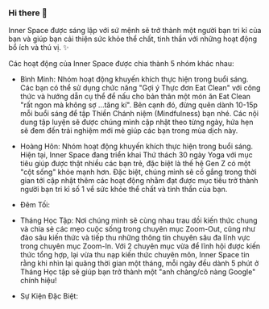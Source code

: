 ### Hi there 👋

Inner Space được sáng lập với sứ mệnh sẽ trở thành một người bạn tri kỉ của bạn và giúp bạn cải thiện sức khỏe thể chất, tinh thần với những hoạt động bổ ích và thú vị. ✨

Các hoạt động của Inner Space được chia thành 5 nhóm khác nhau:
* Bình Minh: Nhóm hoạt động khuyến khích thực hiện trong buổi sáng. Các bạn có thể sử dụng chức năng "Gợi ý Thực đơn Eat Clean" với công thức và hướng dẫn cụ thể để nấu cho bản thân một món ăn Eat Clean "rất ngon mà không sợ ...tăng kí". Bên cạnh đó, đừng quên dành 10-15p mỗi buổi sáng để tập Thiền Chánh niệm (Mindfulness) bạn nhé. Các nội dung tập luyện sẽ được chúng mình cập nhật theo từng ngày, hứa hẹn sẽ đem đến trải nghiệm mới mẻ giúp các bạn trong mùa dịch này.

* Hoàng Hôn: Nhóm hoạt động khuyến khích thực hiện trong buổi sáng. Hiện tại, Inner Space đang triển khai Thứ thách 30 ngày Yoga với mục tiêu giúp được thật nhiều các bạn trẻ, đặc biệt là thế hệ Gen Z có một "cột sống" khỏe mạnh hơn. Đặc biệt, chúng mình sẽ cố gắng trong thời gian tới cập nhật thêm các hoạt động nhằm đạt được mục tiêu trở thành người bạn tri kỉ số 1 về sức khỏe thể chất và tinh thần của bạn.

* Đêm Tối:

* Tháng Học Tập: Nơi chúng mình sẽ cùng nhau trau dồi kiến thức chung và chia sẻ các mẹo cuộc sống trong chuyên mục Zoom-Out, cũng như đào sâu kiến thức và tiếp thu những thông tin chuyên sâu đa lĩnh vực trong chuyên mục Zoom-In. Với 2 chuyên mục vừa để lĩnh hội được kiến thức tổng hợp, lại vừa thu nạp kiến thức chuyên môn, Inner Space tin rằng khi nhìn lại quãng thời gian một tháng, mỗi ngày đều dành 5 phút ở Tháng Học tập sẽ giúp bạn trở thành một "anh chàng/cô nàng Google" chính hiệu!

* Sự Kiện Đặc Biệt: